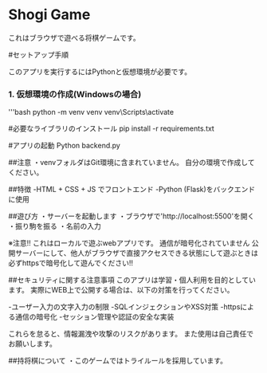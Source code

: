 ﻿# Shogi Game

 これはブラウザで遊べる将棋ゲームです。

#セットアップ手順

このアプリを実行するにはPythonと仮想環境が必要です。

### 1. 仮想環境の作成(Windowsの場合)

'''bash
python -m venv venv 
venv\Scripts\activate

#必要なライブラリのインストール
pip install -r requirements.txt

#アプリの起動
Python backend.py

##注意
・venvフォルダはGit環境に含まれていません。
自分の環境で作成してください。
 

 ##特徴
 -HTML + CSS + JS でフロントエンド
 -Python (Flask)をバックエンドに使用

 ##遊び方
 ・サーバーを起動します
 ・ブラウザで'http://localhost:5500'を開く
 ・振り駒を振る
 ・名前の入力

 
 ※注意!!
 これはローカルで遊ぶwebアプリです。
 通信が暗号化されていません
 公開サーバーにして、他人がブラウザで直接アクセスできる状態にして遊ぶときは
 必ずhttpsで暗号化して遊んでください!!


  ##セキュリティに関する注意事項
 このアプリは学習・個人利用を目的としています。
 実際にWEB上で公開する場合は、以下の対策を行ってください。

 -ユーザー入力の文字入力の制限
 -SQLインジェクションやXSS対策
 -httpsによる通信の暗号化
 -セッション管理や認証の安全な実装

 これらを怠ると、情報漏洩や攻撃のリスクがあります。
 また使用は自己責任でお願いします。
 

 ##持将棋について
 ・このゲームではトライルールを採用しています。


